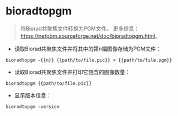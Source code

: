 # bioradtopgm

> 将Biorad共聚焦文件转换为PGM文件。
> 更多信息：<https://netpbm.sourceforge.net/doc/bioradtopgm.html>。

- 读取Biorad共聚焦文件并将其中的第n幅图像存储为PGM文件：

`bioradtopgm -{{n}} {{path/to/file.pic}} > {{path/to/file.pgm}}`

- 读取Biorad共聚焦文件并打印它包含的图像数量：

`bioradtopgm {{path/to/file.pic}}`

- 显示版本信息：

`bioradtopgm -version`